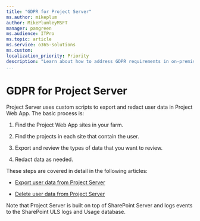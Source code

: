 ```yaml
---
title: "GDPR for Project Server"
ms.author: mikeplum
author: MikePlumleyMSFT
manager: pamgreen
ms.audience: ITPro
ms.topic: article
ms.service: o365-solutions
ms.custom: 
localization_priority: Priority
description: "Learn about how to address GDPR requirements in on-premises Project Server."
...
```


# GDPR for Project Server

Project Server uses custom scripts to export and redact user data in Project Web App. The basic process is:

1.  Find the Project Web App sites in your farm.

2.  Find the projects in each site that contain the user.

3.  Export and review the types of data that you want to review.

4.  Redact data as needed.

These steps are covered in detail in the following articles:

-   [Export user data from Project Server](https://docs.microsoft.com/en-us/Project/export-user-data-from-project-server)

-   [Delete user data from Project Server](https://docs.microsoft.com/en-us/Project/delete-user-data-from-project-server)

Note that Project Server is built on top of SharePoint Server and logs events to the SharePoint ULS logs and Usage database.
